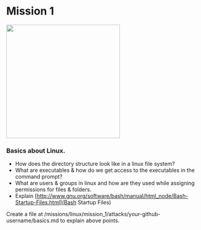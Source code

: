 # Mission 1

<img src="http://www.linux-mag.com/s/i/topics/tux.jpg" width="300px" height="300px" />

### Basics about Linux.
  
* How does the directory structure look like in a linux file system?
* What are executables & how do we get access to the executables in the command prompt?
* What are users & groups in linux and how are they used while assigning permissions for files & folders.
* Explain [http://www.gnu.org/software/bash/manual/html_node/Bash-Startup-Files.html](Bash Startup Files)
  
Create a file at /missions/linux/mission_1/attacks/your-github-username/basics.md to explain above points.
